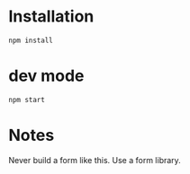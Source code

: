 # Installation

```
npm install
```

# dev mode

```
npm start
```

# Notes

Never build a form like this. Use a form library.
